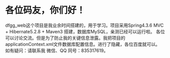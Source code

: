 # 各位码友，你们好！
dfgg_web这个项目是我业余时间搭建的，用于学习。项目采用Spring4.3.6 MVC + Hibernate5.2.8 + Maven3 搭建，数据库MySQL，亲测已经可以运行啦。
各位可以讨论交流。但是为了防止我的关键信息泄露。我把项目的applicationContext.xml文件数据库配置信息。进行了隐藏，各位百度就可以。
如有疑问：请联系我  微信、QQ 同号：835317619。
